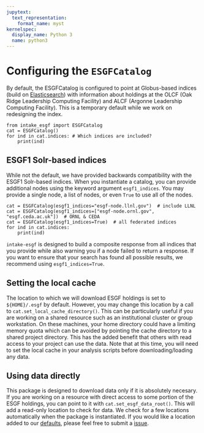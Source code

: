 ```yaml
---
jupytext:
  text_representation:
    format_name: myst
kernelspec:
  display_name: Python 3
  name: python3
---
```


# Configuring the `ESGFCatalog`

By default, the ESGFCatalog is configured to point at Globus-based indices (build on [Elasticsearch](https://www.elastic.co/)) with information about holdings at the OLCF (Oak Ridge Leadership Computing Facility) and ALCF (Argonne Leadership Computing Facility). This is a temporary default while we work on redesigning the index.

```{code-cell}
from intake_esgf import ESGFCatalog
cat = ESGFCatalog()
for ind in cat.indices: # Which indices are included?
    print(ind)
```

## ESGF1 Solr-based indices

While not the default, we have provided backwards compatibility with the ESGF1 Solr-based indices. When you instantiate a catalog, you can provide additional nodes using the keyword argument `esgf1_indices`. You may provide a single node, a list of nodes, or even `True` to use all of the nodes.

```{code-cell}
cat = ESGFCatalog(esgf1_indices="esgf-node.llnl.gov")  # include LLNL
cat = ESGFCatalog(esgf1_indices=["esgf-node.ornl.gov", "esgf.ceda.ac.uk"])  # ORNL & CEDA
cat = ESGFCatalog(esgf1_indices=True)  # all federated indices
for ind in cat.indices:
    print(ind)
```

`intake-esgf` is designed to build a composite response from all indices that you provide while also warning you if a node failed to return a response. If you want to ensure that your search has found all possible results, we recommend using `esgf1_indices=True`.

## Setting the local cache

The location to which we will download ESGF holdings is set to `${HOME}/.esgf` by default. However, you may change this location by a call to `cat.set_local_cache_directory()`. This can be particularly useful if you are working on a shared resource such as an institutional cluster or group workstation. On these machines, your home directory could have a limiting memory quota which can be avoided by pointing the cache directory to a shared project directory. This has the added benefit that others with read access to your project can use the data. Note that at this time, you will need to set the local cache in your analysis scripts before downloading/loading any data.

## Using data directly

This package is designed to download data only if it is absolutely necesary. If you are working on a resource with direct access to some portion of the ESGF holdings, you can point to it with `cat.set_esgf_data_root()`. This will add a read-only location to check for data. We check for a few locations automatically when the package is instantiated. If you would like a location added to our [defaults](https://github.com/esgf2-us/intake-esgf/blob/76fdb8e943f73813160bd76544d5d471c25f2a2d/intake_esgf/base.py#L169), please feel free to submit a [issue](https://github.com/esgf2-us/intake-esgf/issues/new?assignees=&labels=&projects=&template=feature_request.md&title=).
